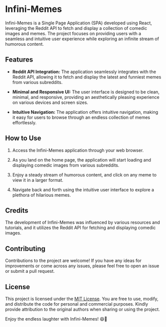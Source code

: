 # Infini-Memes

Infini-Memes is a Single Page Application (SPA) developed using React, leveraging the Reddit API to fetch and display a collection of comedic images and memes. The project focuses on providing users with a seamless and intuitive user experience while exploring an infinite stream of humorous content.

## Features

- **Reddit API Integration:** The application seamlessly integrates with the Reddit API, allowing it to fetch and display the latest and funniest memes from various subreddits.

- **Minimal and Responsive UI:** The user interface is designed to be clean, minimal, and responsive, providing an aesthetically pleasing experience on various devices and screen sizes.

- **Intuitive Navigation:** The application offers intuitive navigation, making it easy for users to browse through an endless collection of memes effortlessly.

## How to Use

1. Access the Infini-Memes application through your web browser.

2. As you land on the home page, the application will start loading and displaying comedic images from various subreddits.

3. Enjoy a steady stream of humorous content, and click on any meme to view it in a larger format.

4. Navigate back and forth using the intuitive user interface to explore a plethora of hilarious memes.

## Credits

The development of Infini-Memes was influenced by various resources and tutorials, and it utilizes the Reddit API for fetching and displaying comedic images.

## Contributing

Contributions to the project are welcome! If you have any ideas for improvements or come across any issues, please feel free to open an issue or submit a pull request.

## License

This project is licensed under the [MIT License](LICENSE). You are free to use, modify, and distribute the code for personal and commercial purposes. Kindly provide attribution to the original authors when sharing or using the project.

Enjoy the endless laughter with Infini-Memes! 😄🎉
